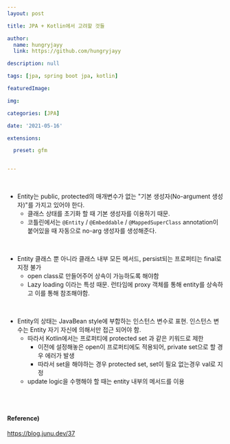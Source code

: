 ```yaml
---
layout: post

title: JPA + Kotlin에서 고려할 것들

author: 
  name: hungryjayy
  link: https://github.com/hungryjayy

description: null

tags: [jpa, spring boot jpa, kotlin]

featuredImage: 

img: 

categories: [JPA]

date: '2021-05-16'

extensions:

  preset: gfm


---
```


<br>

* Entity는 public, protected의 매개변수가 없는 "기본 생성자(No-argument 생성자)"를 가지고 있어야 한다.
  * 클래스 상태를 초기화 할 때 기본 생성자를 이용하기 때문.
  * 코틀린에서는 `@Entity` / `@Embeddable` / `@MappedSuperClass` annotation이 붙어있을 때 자동으로 no-arg 생성자를 생성해준다.

<br>

* Entity 클래스 뿐 아니라 클래스 내부 모든 메서드, persist되는 프로퍼티는 final로 지정 불가
  * open class로 만들어주어 상속이 가능하도록 해야함
  * Lazy loading 이라는 특성 때문. 런타임에 proxy 객체를 통해 entity를 상속하고 이를 통해 참조해야함.

<br>

* Entity의 상태는 JavaBean style에 부합하는 인스턴스 변수로 표현. 인스턴스 변수는 Entity 자기 자신에 의해서만 접근 되어야 함.
  * 따라서 Kotlin에서는 프로퍼티에 protected set 과 같은 키워드로 제한
    * 이전에 설정해놓은 open이 프로퍼티에도 적용되어, private set으로 할 경우 에러가 발생
    * 따라서 set을 해야하는 경우 protected set, set이 필요 없는경우 val로 지정
  * update logic을 수행해야 할 때는 entity 내부의 메서드를 이용

<br><br>

#### Reference)

https://blog.junu.dev/37